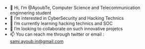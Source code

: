 - 👋 Hi, I’m @AyoubTe, Computer Science and Telecommunication enginnering student
- 👀 I’m interested in CyberSecurity and Hacking Technics
- 🌱 I’m currently learning hacking technics and SOC
- 💞️ I’m looking to collaborate on such innovative projetcs
- 📫 You can reach me through twitter or email : sami.ayoub.in@gmail.com

<!---
AyoubTe/AyoubTe is a ✨ special ✨ repository because its `README.md` (this file) appears on your GitHub profile.
You can click the Preview link to take a look at your changes.
--->
